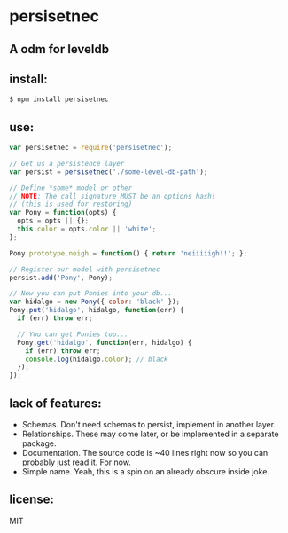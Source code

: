 # persisetnec
## A odm for leveldb

## install:
```sh
$ npm install persisetnec
```

## use:

```js
var persisetnec = require('persisetnec');

// Get us a persistence layer
var persist = persisetnec('./some-level-db-path');

// Define *some* model or other
// NOTE: The call signature MUST be an options hash!
// (this is used for restoring)
var Pony = function(opts) {
  opts = opts || {};
  this.color = opts.color || 'white';
};

Pony.prototype.neigh = function() { return 'neiiiiigh!!'; };

// Register our model with persisetnec
persist.add('Pony', Pony);

// Now you can put Ponies into your db...
var hidalgo = new Pony({ color: 'black' });
Pony.put('hidalgo', hidalgo, function(err) {
  if (err) throw err;

  // You can get Ponies too...
  Pony.get('hidalgo', function(err, hidalgo) {
    if (err) throw err;
    console.log(hidalgo.color); // black
  });
});
```

## lack of features:

* Schemas. Don't need schemas to persist, implement in another layer.
* Relationships. These may come later, or be implemented in a separate package.
* Documentation. The source code is ~40 lines right now so you can probably just read it. For now.
* Simple name. Yeah, this is a spin on an already obscure inside joke.

## license:

MIT


